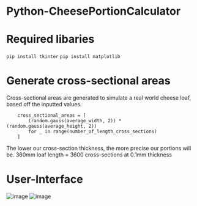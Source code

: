 # Python-CheesePortionCalculator
# Required libaries 

`pip install tkinter`
`pip install matplotlib`

# Generate cross-sectional areas
Cross-sectional areas are generated to simulate a real world cheese loaf, based off the inputted values.

        cross_sectional_areas = [
            (random.gauss(average_width, 2)) * (random.gauss(average_height, 2))
            for _ in range(number_of_length_cross_sections)
        ]

The lower our cross-section thickness, the more precise our portions will be.
360mm loaf length = 3600 cross-sections at 0.1mm thickness

# User-Interface
![image](https://github.com/user-attachments/assets/cd6defe0-a916-4995-aa89-30406afc61c0)
![image](https://github.com/user-attachments/assets/80e1a9af-6d69-43fc-9ac8-f17d24c7d171)


